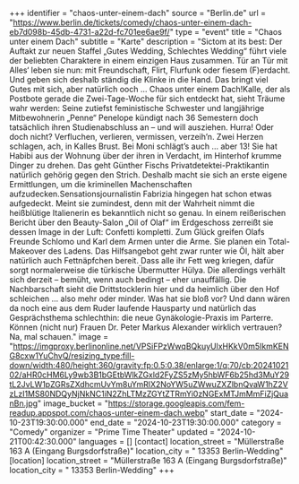 +++
identifier = "chaos-unter-einem-dach"
source = "Berlin.de"
url = "https://www.berlin.de/tickets/comedy/chaos-unter-einem-dach-eb7d098b-45db-4731-a22d-fc701ee6ae9f/"
type = "event"
title = "Chaos unter einem Dach"
subtitle = "Karte"
description = "Sictom at its best: Der Auftakt zur neuen Staffel „Gutes Wedding, Schlechtes Wedding“ führt viele der beliebten Charaktere in einem einzigen Haus zusammen. Tür an Tür mit Alles‘ leben sie nun: mit Freundschaft, Flirt, Flurfunk oder fiesem (F)erdacht. Und geben sich deshalb ständig die Klinke in die Hand. Das bringt viel Gutes mit sich, aber natürlich ooch … Chaos unter einem Dach!Kalle, der als Postbote gerade die Zwei-Tage-Woche für sich entdeckt hat, sieht Träume wahr werden: Seine zutiefst feministische Schwester und langjährige Mitbewohnerin „Penne“ Penelope kündigt nach 36 Semestern doch tatsächlich ihren Studienabschluss an – und will ausziehen. Hurra! Oder doch nicht? Verfluchen, verlieren, vermissen, verzeih’n. Zwei Herzen schlagen, ach, in Kalles Brust. Bei Moni schlägt’s auch … aber 13! Sie hat Habibi aus der Wohnung über der ihren in Verdacht, im Hinterhof krumme Dinger zu drehen. Das geht Günther Fischs Privatdetektei-Praktikantin natürlich gehörig gegen den Strich. Deshalb macht sie sich an erste eigene Ermittlungen, um die kriminellen Machenschaften aufzudecken.Sensationsjournalistin Fabrizia hingegen hat schon etwas aufgedeckt. Meint sie zumindest, denn mit der Wahrheit nimmt die heißblütige Italienerin es bekanntlich nicht so genau. In einem reißerischen Bericht über den Beauty-Salon „Oil of Olaf“ im Erdgeschoss zerreißt sie dessen Image in der Luft: Confetti kompletti. Zum Glück greifen Olafs Freunde Schlomo und Karl dem Armen unter die Arme. Sie planen ein Total-Makeover des Ladens. Das Hilfsangebot geht zwar runter wie Öl, hält aber natürlich auch Fettnäpfchen bereit. Dass alle ihr Fett weg kriegen, dafür sorgt normalerweise die türkische Übermutter Hülya. Die allerdings verhält sich derzeit – bemüht, wenn auch bedingt – eher unauffällig. Die Nachbarschaft sieht die Drittstocklerin hier und da heimlich über den Hof schleichen … also mehr oder minder. Was hat sie bloß vor? Und dann wären da noch eine aus dem Ruder laufende Hausparty und natürlich das Gesprächsthema schlechthin: die neue Gynäkologie-Praxis im Parterre. Können (nicht nur) Frauen Dr. Peter Markus Alexander wirklich vertrauen? Na, mal schauen."
image = "https://imgproxy.berlinonline.net/VPSiFPzWwqBQkuyUlxHKkV0m5IkmKENG8cxw1YuChvQ/resizing_type:fill-down/width:480/height:360/gravity:fp:0.5:0.38/enlarge:1/q:70/cb:2024102102/aHR0cHM6Ly9wb3B1bGEtbWlkZGxld2FyZS5zMy5hbWF6b25hd3MuY29tL2JvLW1pZGRsZXdhcmUvYm8uYmRlX2NoYW5uZWwuZXZlbnQvaW1hZ2VzLzI1MS80NDQyNjNkNC1iN2ZhLTMzZGYtZTRmYi0zNGExMTJmMmFiZjQuanBn.jpg"
image_bucket = "https://storage.googleapis.com/fem-readup.appspot.com/chaos-unter-einem-dach.webp"
start_date = "2024-10-23T19:30:00.000"
end_date = "2024-10-23T19:30:00.000"
category = "Comedy"
organizer = "Prime Time Theater"
updated = "2024-10-21T00:42:30.000"
languages = []
[contact]
location_street = "Müllerstraße 163 A (Eingang Burgsdorfstraße)"
location_city = " 13353 Berlin-Wedding"
[location]
location_street = "Müllerstraße 163 A (Eingang Burgsdorfstraße)"
location_city = " 13353 Berlin-Wedding"
+++